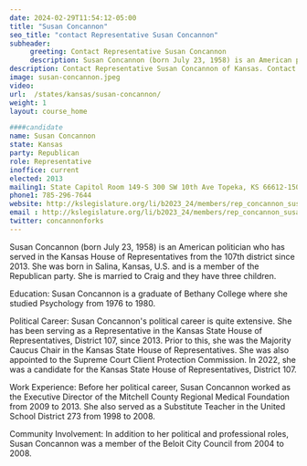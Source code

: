 ```yaml
---
date: 2024-02-29T11:54:12-05:00
title: "Susan Concannon"
seo_title: "contact Representative Susan Concannon"
subheader:
     greeting: Contact Representative Susan Concannon
     description: Susan Concannon (born July 23, 1958) is an American politician who has served in the Kansas House of Representatives from the 107th district since 2013. She was born in Salina, Kansas, U.S. and is a member of the Republican party.
description: Contact Representative Susan Concannon of Kansas. Contact information for Susan Concannon includes email address, phone number, and mailing address.
image: susan-concannon.jpeg
video:
url:  /states/kansas/susan-concannon/
weight: 1
layout: course_home

####candidate
name: Susan Concannon
state: Kansas
party: Republican
role: Representative
inoffice: current
elected: 2013
mailing1: State Capitol Room 149-S 300 SW 10th Ave Topeka, KS 66612-1504
phone1: 785-296-7644
website: http://kslegislature.org/li/b2023_24/members/rep_concannon_susan_1/
email : http://kslegislature.org/li/b2023_24/members/rep_concannon_susan_1/
twitter: concannonforks
---
```


Susan Concannon (born July 23, 1958) is an American politician who has served in the Kansas House of Representatives from the 107th district since 2013. She was born in Salina, Kansas, U.S. and is a member of the Republican party. She is married to Craig and they have three children.

Education:
Susan Concannon is a graduate of Bethany College where she studied Psychology from 1976 to 1980.

Political Career:
Susan Concannon's political career is quite extensive. She has been serving as a Representative in the Kansas State House of Representatives, District 107, since 2013. Prior to this, she was the Majority Caucus Chair in the Kansas State House of Representatives. She was also appointed to the Supreme Court Client Protection Commission. In 2022, she was a candidate for the Kansas State House of Representatives, District 107.

Work Experience:
Before her political career, Susan Concannon worked as the Executive Director of the Mitchell County Regional Medical Foundation from 2009 to 2013. She also served as a Substitute Teacher in the United School District 273 from 1998 to 2008.

Community Involvement:
In addition to her political and professional roles, Susan Concannon was a member of the Beloit City Council from 2004 to 2008.

